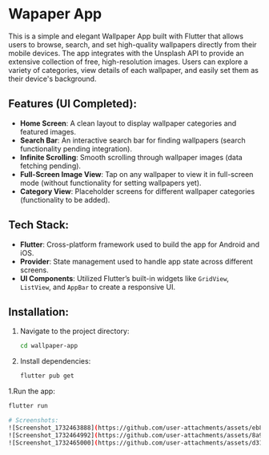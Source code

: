 
# Wapaper App

This is a simple and elegant Wallpaper App built with Flutter that allows users to browse, search, and set high-quality wallpapers directly from their mobile devices. The app integrates with the Unsplash API to provide an extensive collection of free, high-resolution images. Users can explore a variety of categories, view details of each wallpaper, and easily set them as their device's background.

## Features (UI Completed):
- **Home Screen**: A clean layout to display wallpaper categories and featured images.
- **Search Bar**: An interactive search bar for finding wallpapers (search functionality pending integration).
- **Infinite Scrolling**: Smooth scrolling through wallpaper images (data fetching pending).
- **Full-Screen Image View**: Tap on any wallpaper to view it in full-screen mode (without functionality for setting wallpapers yet).
- **Category View**: Placeholder screens for different wallpaper categories (functionality to be added).
## Tech Stack:
- **Flutter**: Cross-platform framework used to build the app for Android and iOS.
- **Provider**: State management used to handle app state across different screens.
- **UI Components**: Utilized Flutter’s built-in widgets like `GridView`, `ListView`, and `AppBar` to create a responsive UI.
## Installation:
1. Navigate to the project directory:
   ```bash
   cd wallpaper-app
2. Install dependencies:
   ```bash
   flutter pub get

   
1.Run the app:
   ```bash
   flutter run

# Screenshots:
![Screenshot_1732463888](https://github.com/user-attachments/assets/eb8f5c3e-1a26-4124-b8cb-2dcd80e365f6)
![Screenshot_1732464992](https://github.com/user-attachments/assets/8a9ba1ea-2faa-44fc-9baa-1f9b175c7683)
![Screenshot_1732465000](https://github.com/user-attachments/assets/d31e11dd-7509-41d6-a880-1eb6f619c133)




